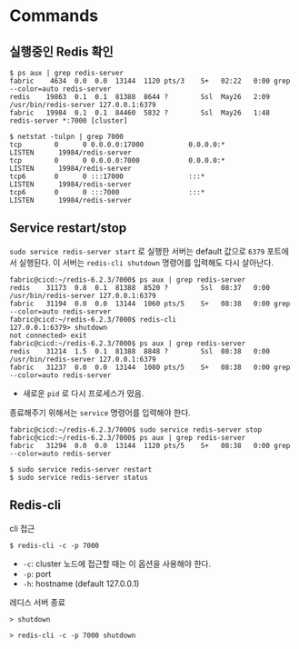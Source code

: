 # Commands

## 실행중인 Redis 확인

```
$ ps aux | grep redis-server
fabric    4634  0.0  0.0  13144  1120 pts/3    S+   02:22   0:00 grep --color=auto redis-server
redis    19863  0.1  0.1  81388  8644 ?        Ssl  May26   2:09 /usr/bin/redis-server 127.0.0.1:6379
fabric   19984  0.1  0.1  84460  5832 ?        Ssl  May26   1:48 redis-server *:7000 [cluster]

$ netstat -tulpn | grep 7000
tcp        0      0 0.0.0.0:17000           0.0.0.0:*               LISTEN      19984/redis-server
tcp        0      0 0.0.0.0:7000            0.0.0.0:*               LISTEN      19984/redis-server
tcp6       0      0 :::17000                :::*                    LISTEN      19984/redis-server
tcp6       0      0 :::7000                 :::*                    LISTEN      19984/redis-server
```

## Service restart/stop

`sudo service redis-server start` 로 실행한 서버는 default 값으로 `6379` 포트에서 실행된다. 이 서버는 `redis-cli shutdown` 명령어를 입력해도 다시 살아난다. 

```
fabric@cicd:~/redis-6.2.3/7000$ ps aux | grep redis-server
redis    31173  0.8  0.1  81388  8520 ?        Ssl  08:37   0:00 /usr/bin/redis-server 127.0.0.1:6379
fabric   31194  0.0  0.0  13144  1060 pts/5    S+   08:38   0:00 grep --color=auto redis-server
fabric@cicd:~/redis-6.2.3/7000$ redis-cli
127.0.0.1:6379> shutdown
not connected> exit
fabric@cicd:~/redis-6.2.3/7000$ ps aux | grep redis-server
redis    31214  1.5  0.1  81388  8848 ?        Ssl  08:38   0:00 /usr/bin/redis-server 127.0.0.1:6379
fabric   31237  0.0  0.0  13144  1080 pts/5    S+   08:38   0:00 grep --color=auto redis-server
```
- 새로운 `pid` 로 다시 프로세스가 떴음.

종료해주기 위해서는 `service` 명령어를 입력해야 한다.
```
fabric@cicd:~/redis-6.2.3/7000$ sudo service redis-server stop
fabric@cicd:~/redis-6.2.3/7000$ ps aux | grep redis-server
fabric   31294  0.0  0.0  13144  1120 pts/5    S+   08:38   0:00 grep --color=auto redis-server
```

```
$ sudo service redis-server restart
$ sudo service redis-server status
```

## Redis-cli

cli 접근

```
$ redis-cli -c -p 7000
```
- `-c`: cluster 노드에 접근할 때는 이 옵션을 사용해야 한다.
- `-p`: port
- `-h`: hostname (default 127.0.0.1)

레디스 서버 종료

```
> shutdown
```

```
> redis-cli -c -p 7000 shutdown
```
